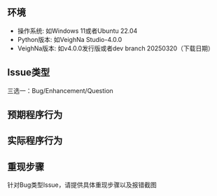 ## 环境

* 操作系统: 如Windows 11或者Ubuntu 22.04
* Python版本: 如VeighNa Studio-4.0.0
* VeighNa版本: 如v4.0.0发行版或者dev branch 20250320（下载日期）

## Issue类型
三选一：Bug/Enhancement/Question

## 预期程序行为


## 实际程序行为


## 重现步骤

针对Bug类型Issue，请提供具体重现步骤以及报错截图

